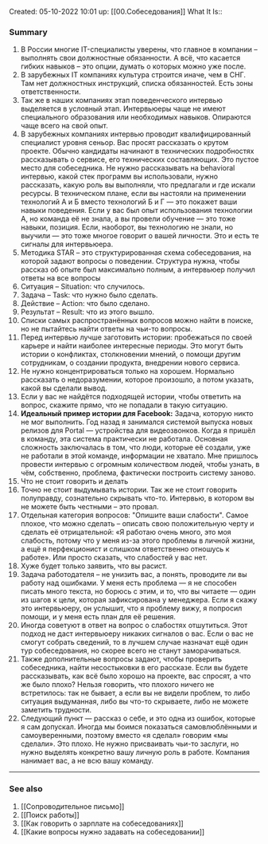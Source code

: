 Created: 05-10-2022 10:01
up: [[00.Собеседования]]
What It Is::

### Summary
1. В России многие IT-специалисты уверены, что главное в компании – выполнять свои должностные обязанности. А всё, что касается гибких навыков – это опции, думать о которых можно уже после.
2. В зарубежных IT компаниях культура строится иначе, чем в СНГ. Там нет должностных инструкций, списка обязанностей. Есть зоны ответственности.
3. Так же в наших компаниях этап поведенческого интервью выделяется в условный этап. Интервьюеры чаще не имеют специального образования или необходимых навыков. Опираются чаще всего на свой опыт.
4. В зарубежных компаниях интервью проводит квалифицированный специалист уровня сеньор. Вас просят рассказать о крутом проекте. Обычно кандидаты начинают в технических подробностях рассказывать о сервисе, его технических составляющих. Это пустое место для собеседника. Не нужно рассказывать на behavioral интервью, какой стек программ вы использовали, нужно рассказать, какую роль вы выполняли, что предлагали и где искали ресурсы. В техническом плане, если вы настояли на применении технологий А и Б вместо технологий Б и Г — это покажет ваши навыки поведения. Если у вас был опыт использования технологии А, но команда её не знала, а вы провели обучение — это тоже навыки, позиция. Если, наоборот, вы технологию не знали, но выучили — это тоже многое говорит о вашей личности. Это и есть те сигналы для интервьюера.
5. Методика STAR – это структурированная схема собеседования, на которой задают вопросы о поведении. Структура нужна, чтобы рассказ об опыте был максимально полным, а интервьюер получил ответы на все вопросы
6. Ситуация – Situation: что случилось.
7. Задача – Task: что нужно было сделать.
8. Действие – Action: что было сделано.
9. Результат – Result: что из этого вышло.
10. Списки самых распространённых вопросов можно найти в поиске, но не пытайтесь найти ответы на чьи-то вопросы.
11. Перед интервью лучше заготовить истории: пробежаться по своей карьере и найти наиболее интересные периоды. Это могут быть истории о конфликтах, столкновении мнений, о помощи другим сотрудникам, о создании продукта, внедрении нового сервиса.
12. Не нужно концентрироваться только на хорошем. Нормально рассказать о недоразумении, которое произошло, а потом указать, какой вы сделали вывод.
13. Если у вас не найдётся подходящей истории, чтобы ответить на вопрос, скажите прямо, что не попадали в такую ситуацию.
14. **Идеальный пример истории для Facebook:** Задача, которую никто не мог выполнить. Год назад я занимался системой выпуска новых релизов для Portal — устройства для видеозвонков. Когда я пришёл в команду, эта система практически не работала. Основная сложность заключалась в том, что люди, которые её создали, уже не работали в этой команде, информации не хватало. Мне пришлось провести интервью с огромным количеством людей, чтобы узнать, в чём, собственно, проблема, фактически построить систему заново.
15. Что не стоит говорить и делать
16. Точно не стоит выдумывать истории. Так же не стоит говорить полуправду, сознательно скрывать что-то. Интервью, в котором вы не можете быть честными – это провал.
17. Отдельная категория вопросов: "Опишите ваши слабости". Самое плохое, что можно сделать – описать свою положительную черту и сделать её отрицательной: «Я работаю очень много, это моя слабость, потому что у меня из-за этого проблемы в личной жизни, а ещё я перфекционист и слишком ответственно отношусь к работе». Или просто сказать, что слабостей у вас нет. 
18. Хуже будет только заявить, что вы расист.
19. Задача работодателя – не унизить вас, а понять, проводите ли вы работу над ошибками. У меня есть проблема — я не способен писать много текста, но борюсь с этим, и то, что вы читаете — один из шагов к цели, которая зафиксирована у менеджера. Если я скажу это интервьюеру, он услышит, что я проблему вижу, я попросил помощи, и у меня есть план для её решения.
20. Иногда советуют в ответ на вопрос о слабостях отшутиться. Этот подход не даст интервьюеру никаких сигналов о вас. Если о вас не смогут собрать сведений, то в лучшем случае назначат ещё один тур собеседования, но скорее всего не станут заморачиваться. 
21. Также дополнительные вопросы задают, чтобы проверить собеседника, найти несостыковки в его рассказе. Если вы будете рассказывать, как всё было хорошо на проекте, вас спросят, а что же было плохо? Нельзя говорить, что плохого ничего не встретилось: так не бывает, а если вы не видели проблем, то либо ситуация выдуманная, либо вы что-то скрываете, либо не можете заметить трудности.
22. Следующий пункт — рассказ о себе, и это одна из ошибок, которые я сам допускал. Иногда мы боимся показаться самовлюблёнными и самоуверенными, поэтому вместо «я сделал» говорим «мы сделали». Это плохо. Не нужно присваивать чьи-то заслуги, но нужно выделять конкретно вашу личную роль в работе. Компания нанимает вас, а не всю вашу команду.
__________
### See also
1. [[Сопроводительное письмо]]
2. [[Поиск работы]]
3. [[Как говорить о зарплате на собеседованиях]]
4. [[Какие вопросы нужно задавать на собеседовании]] 